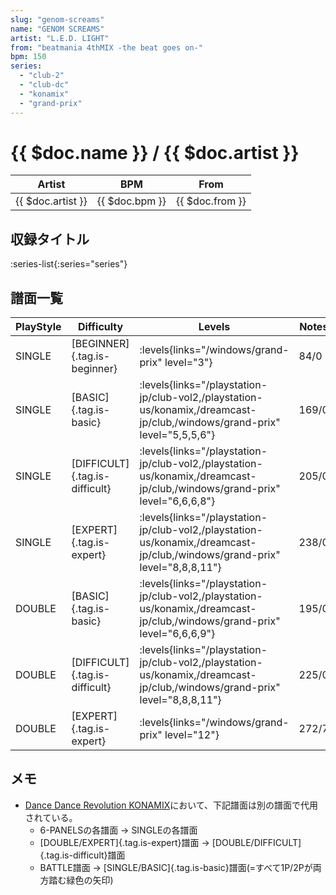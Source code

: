 ```yaml
---
slug: "genom-screams"
name: "GENOM SCREAMS"
artist: "L.E.D. LIGHT"
from: "beatmania 4thMIX -the beat goes on-"
bpm: 150
series:
  - "club-2"
  - "club-dc"
  - "konamix"
  - "grand-prix"
---
```


# {{ $doc.name }} / {{ $doc.artist }}

|Artist|BPM|From|
|------|---|----|
|{{ $doc.artist }}|{{ $doc.bpm }}|{{ $doc.from }}|

## 収録タイトル

:series-list{:series="series"}

## 譜面一覧

|PlayStyle|Difficulty|Levels|Notes|Movie|
|---------|----------|------|-----|-----|
|SINGLE|[BEGINNER]{.tag.is-beginner}| :levels{links="/windows/grand-prix" level="3"}|84/0||
|SINGLE|[BASIC]{.tag.is-basic}| :levels{links="/playstation-jp/club-vol2,/playstation-us/konamix,/dreamcast-jp/club,/windows/grand-prix" level="5,5,5,6"}|169/0||
|SINGLE|[DIFFICULT]{.tag.is-difficult}| :levels{links="/playstation-jp/club-vol2,/playstation-us/konamix,/dreamcast-jp/club,/windows/grand-prix" level="6,6,6,8"}|205/0||
|SINGLE|[EXPERT]{.tag.is-expert}| :levels{links="/playstation-jp/club-vol2,/playstation-us/konamix,/dreamcast-jp/club,/windows/grand-prix" level="8,8,8,11"}|238/0||
|DOUBLE|[BASIC]{.tag.is-basic}| :levels{links="/playstation-jp/club-vol2,/playstation-us/konamix,/dreamcast-jp/club,/windows/grand-prix" level="6,6,6,9"}|195/0||
|DOUBLE|[DIFFICULT]{.tag.is-difficult}| :levels{links="/playstation-jp/club-vol2,/playstation-us/konamix,/dreamcast-jp/club,/windows/grand-prix" level="8,8,8,11"}|225/0||
|DOUBLE|[EXPERT]{.tag.is-expert}| :levels{links="/windows/grand-prix" level="12"}|272/7||

## メモ

- [Dance Dance Revolution KONAMIX](/series/konamix)において、下記譜面は別の譜面で代用されている。
  - 6-PANELSの各譜面 → SINGLEの各譜面
  - [DOUBLE/EXPERT]{.tag.is-expert}譜面 → [DOUBLE/DIFFICULT]{.tag.is-difficult}譜面
  - BATTLE譜面 → [SINGLE/BASIC]{.tag.is-basic}譜面(=すべて1P/2Pが両方踏む緑色の矢印)
